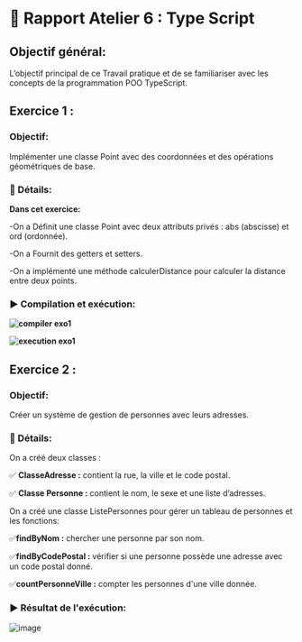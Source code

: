 # 📝 Rapport Atelier 6 : Type Script

## Objectif général:
L’objectif principal de ce Travail pratique et de se familiariser avec les concepts de la programmation POO TypeScript.
## Exercice 1 : 

### Objectif:
Implémenter une classe Point avec des coordonnées et des opérations géométriques de base.

### 📝 Détails:
**Dans cet exercice:**

-On a Définit une classe Point avec deux attributs privés : abs (abscisse) et ord (ordonnée).

-On a Fournit des getters et setters.

-On a implémenté une méthode calculerDistance pour calculer la distance entre deux points.

### ▶️ Compilation et exécution:
**![compiler exo1](https://github.com/user-attachments/assets/a442034a-7879-441b-afb5-ba593a7499bd)**

**![execution exo1](https://github.com/user-attachments/assets/505ef12e-0a38-4758-ac92-1910d442f521)**


## Exercice 2 : 
### Objectif:
Créer un système de gestion de personnes avec leurs adresses.

### 📝 Détails:

On a créé deux classes :

  ✅ **ClasseAdresse :** contient la rue, la ville et le code postal.
 
  ✅ **Classe Personne :** contient le nom, le sexe et une liste d’adresses.
 
On a créé une classe ListePersonnes pour gérer un tableau de personnes et les fonctions:

  ✅**findByNom :** chercher une personne par son nom.

  ✅**findByCodePostal :** vérifier si une personne possède une adresse avec un code postal donné.

  ✅**countPersonneVille :** compter les personnes d'une ville donnée.
### ▶️ Résultat de l'exécution:

![image](https://github.com/user-attachments/assets/4f0b237e-d933-4969-97e7-03d901254011)




